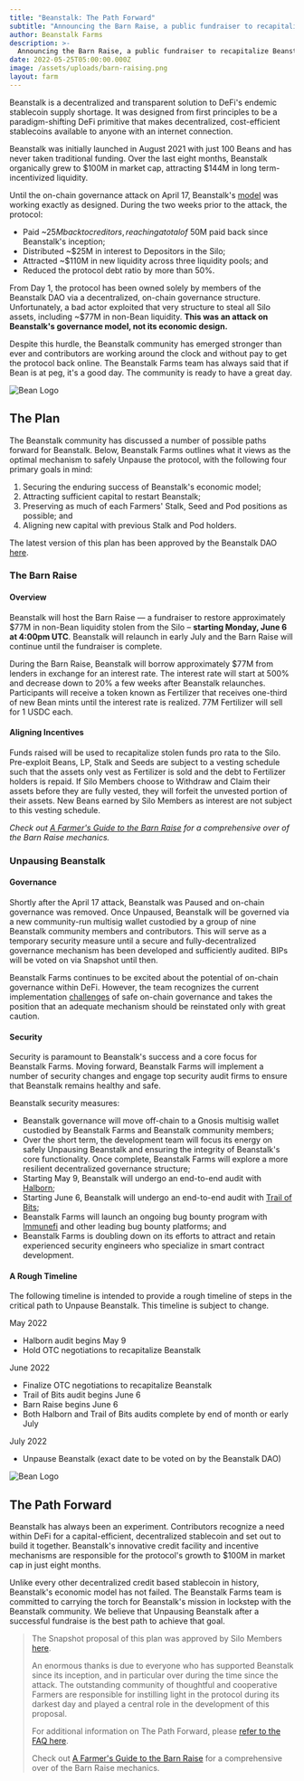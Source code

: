 ```yaml
---
title: "Beanstalk: The Path Forward"
subtitle: "Announcing the Barn Raise, a public fundraiser to recapitalize Beanstalk starting on June 6."
author: Beanstalk Farms
description: >-
  Announcing the Barn Raise, a public fundraiser to recapitalize Beanstalk starting on June 6.
date: 2022-05-25T05:00:00.000Z
image: /assets/uploads/barn-raising.png
layout: farm
---
```


Beanstalk is a decentralized and transparent solution to DeFi's endemic stablecoin supply shortage. It was designed from first principles to be a paradigm-shifting DeFi primitive that makes decentralized, cost-efficient stablecoins available to anyone with an internet connection.

Beanstalk was initially launched in August 2021 with just 100 Beans and has never taken traditional funding. Over the last eight months, Beanstalk organically grew to $100M in market cap, attracting $144M in long term-incentivized liquidity.

Until the on-chain governance attack on April 17, Beanstalk's [model](https://bean.money/docs/beanstalk.pdf) was working exactly as designed. During the two weeks prior to the attack, the protocol:

-   Paid ~$25M back to creditors, reaching a total of ~$50M paid back since Beanstalk's inception;
-   Distributed ~$25M in interest to Depositors in the Silo;
-   Attracted ~$110M in new liquidity across three liquidity pools; and
-   Reduced the protocol debt ratio by more than 50%.

From Day 1, the protocol has been owned solely by members of the Beanstalk DAO via a decentralized, on-chain governance structure. Unfortunately, a bad actor exploited that very structure to steal all Silo assets, including ~$77M in non-Bean liquidity. **This was an attack on Beanstalk's governance model, not its economic design.**

Despite this hurdle, the Beanstalk community has emerged stronger than ever and contributors are working around the clock and without pay to get the protocol back online. The Beanstalk Farms team has always said that if Bean is at peg, it's a good day. The community is ready to have a great day.

![Bean Logo](/assets/uploads/bean-logo-128.png)

## The Plan

The Beanstalk community has discussed a number of possible paths forward for Beanstalk. Below, Beanstalk Farms outlines what it views as the optimal mechanism to safely Unpause the protocol, with the following four primary goals in mind:

1.  Securing the enduring success of Beanstalk's economic model;
2.  Attracting sufficient capital to restart Beanstalk;
3.  Preserving as much of each Farmers' Stalk, Seed and Pod positions as possible; and
4.  Aligning new capital with previous Stalk and Pod holders.

The latest version of this plan has been approved by the Beanstalk DAO [here](https://snapshot.org/#/beanstalkfarms.eth/proposal/0xb87854d7f6f40f0877a1333028eab829b213fbcce03f16f9dd3832c8a98ab99b).

### The Barn Raise

#### Overview


Beanstalk will host the Barn Raise — a fundraiser to restore approximately $77M in non-Bean liquidity stolen from the Silo – **starting Monday, June 6 at 4:00pm UTC**. Beanstalk will relaunch in early July and the Barn Raise will continue until the fundraiser is complete. 

During the Barn Raise, Beanstalk will borrow approximately $77M from lenders in exchange for an interest rate. The interest rate will start at 500% and decrease down to 20% a few weeks after Beanstalk relaunches. Participants will receive a token known as Fertilizer that receives one-third of new Bean mints until the interest rate is realized. 77M Fertilizer will sell for 1 USDC each. 

#### Aligning Incentives

Funds raised will be used to recapitalize stolen funds pro rata to the Silo. Pre-exploit Beans, LP, Stalk and Seeds are subject to a vesting schedule such that the assets only vest as Fertilizer is sold and the debt to Fertilizer holders is repaid. If Silo Members choose to Withdraw and Claim their assets before they are fully vested, they will forfeit the unvested portion of their assets. New Beans earned by Silo Members as interest are not subject to this vesting schedule.

_Check out [A Farmer's Guide to the Barn Raise](/blog/a-farmers-guide-to-the-barn-raise) for a comprehensive over of the Barn Raise mechanics._

### Unpausing Beanstalk

#### Governance

Shortly after the April 17 attack, Beanstalk was Paused and on-chain governance was removed. Once Unpaused, Beanstalk will be governed via a new community-run multisig wallet custodied by a group of nine Beanstalk community members and contributors. This will serve as a temporary security measure until a secure and fully-decentralized governance mechanism has been developed and sufficiently audited. BIPs will be voted on via Snapshot until then.

Beanstalk Farms continues to be excited about the potential of on-chain governance within DeFi. However, the team recognizes the current implementation [challenges](https://twitter.com/VitalikButerin/status/1516248195042615311) of safe on-chain governance and takes the position that an adequate mechanism should be reinstated only with great caution.

#### Security

Security is paramount to Beanstalk's success and a core focus for Beanstalk Farms. Moving forward, Beanstalk Farms will implement a number of security changes and engage top security audit firms to ensure that Beanstalk remains healthy and safe.

Beanstalk security measures:

-   Beanstalk governance will move off-chain to a Gnosis multisig wallet custodied by Beanstalk Farms and Beanstalk community members;
-   Over the short term, the development team will focus its energy on safely Unpausing Beanstalk and ensuring the integrity of Beanstalk's core functionality. Once complete, Beanstalk Farms will explore a more resilient decentralized governance structure;
-   Starting May 9, Beanstalk will undergo an end-to-end audit with [Halborn](https://halborn.com/);
-   Starting June 6, Beanstalk will undergo an end-to-end audit with [Trail of Bits](https://www.trailofbits.com/);
-   Beanstalk Farms will launch an ongoing bug bounty program with [Immunefi](https://immunefi.com/) and other leading bug bounty platforms; and
-   Beanstalk Farms is doubling down on its efforts to attract and retain experienced security engineers who specialize in smart contract development.

#### A Rough Timeline

The following timeline is intended to provide a rough timeline of steps in the critical path to Unpause Beanstalk. This timeline is subject to change.

May 2022
- Halborn audit begins May 9
- Hold OTC negotiations to recapitalize Beanstalk

June 2022
- Finalize OTC negotiations to recapitalize Beanstalk
- Trail of Bits audit begins June 6
- Barn Raise begins June 6
- Both Halborn and Trail of Bits audits complete by end of month or early July

July 2022
- Unpause Beanstalk (exact date to be voted on by the Beanstalk DAO)


![Bean Logo](/assets/uploads/bean-logo-128.png)

## The Path Forward

Beanstalk has always been an experiment. Contributors recognize a need within DeFi for a capital-efficient, decentralized stablecoin and set out to build it together. Beanstalk's innovative credit facility and incentive mechanisms are responsible for the protocol's growth to $100M in market cap in just eight months.

Unlike every other decentralized credit based stablecoin in history, Beanstalk's economic model has not failed. The Beanstalk Farms team is committed to carrying the torch for Beanstalk's mission in lockstep with the Beanstalk community. We believe that Unpausing Beanstalk after a successful fundraise is the best path to achieve that goal.

> The Snapshot proposal of this plan was approved by Silo Members [here](https://snapshot.org/#/beanstalkfarms.eth/proposal/0xb87854d7f6f40f0877a1333028eab829b213fbcce03f16f9dd3832c8a98ab99b).
> 
> An enormous thanks is due to everyone who has supported Beanstalk since its inception, and in particular over during the time since the attack. The outstanding community of thoughtful and cooperative Farmers are responsible for instilling light in the protocol during its darkest day and played a central role in the development of this proposal.
> 
> For additional information on The Path Forward, please [refer to the FAQ here](/blog/path-forward-faq).
>
>Check out [A Farmer's Guide to the Barn Raise](/blog/a-farmers-guide-to-the-barn-raise) for a comprehensive over of the Barn Raise mechanics.
